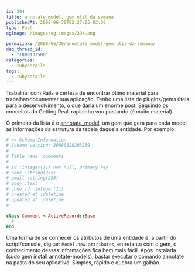 ```yaml
---
id: 394
title: annotate_model, gem útil da semana
publishedAt: 2008-06-30T02:27:05-03:00
type: Post
ogImage: /images/og-images/394.png

permalink: /2008/06/30/annotate_model-gem-util-da-semana/
dsq_thread_id:
  - "1000137500"
categories:
  - rubyonrails
tags:
  - rubyonrails
---
```

Trabalhar com Rails é certeza de encontrar ótimo material para trabalhar/documentar sua aplicação. Tenho uma lista de plugins/gems úteis para o desenvolvimento, o que daria um enorme post. Seguindo os conceitos do Getting Real, rapidinho vou postando (é muito material).

O primeiro da lista é o [annotate_model](http://github.com/ctran/annotate_models/), um gem que gera para cada model as informações da estrutura da tabela daquela entidade. Por exemplo:

```ruby
# == Schema Information  
# Schema version: 20080628203259  
#  
# Table name: comments  
#  
# id :integer(11) not null, primary key  
# name :string(255)  
# email :string(255)  
# body :text  
# code_id :integer(11)  
# created_at :datetime  
# updated_at :datetime  
#

class Comment < ActiveRecord::Base
  # ...
end
```
 Uma forma de se conhecer os atributos de uma entidade é, a partir do script/console, digitar: `Model.new.attributes`, entretanto com o gem, o conhecimento dessas informações fica bem mais fácil. Após instalada (sudo gem install annotate-models), bastar executar o comando annotate na pasta do seu aplicativo. Simples, rápido e quebra um galhão.

